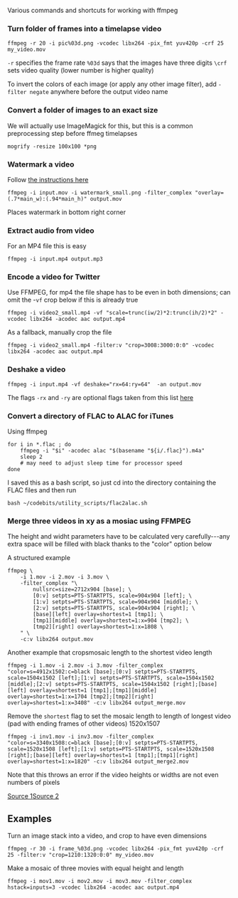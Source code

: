 Various commands and shortcuts for working with ffmpeg

### Turn folder of frames into a timelapse video

	ffmpeg -r 20 -i pic%03d.png -vcodec libx264 -pix_fmt yuv420p -crf 25 my_video.mov

`-r` specifies the frame rate
`%03d` says that the images have three digits
`\crf` sets video quality (lower number is higher quality)

To invert the colors of each image (or apply any other image filter), add `-filter negate` anywhere before the output video name

### Convert a folder of images to an exact size

We will actually use ImageMagick for this, but this is a common preprocessing step before ffmeg timelapses

	mogrify -resize 100x100 *png

### Watermark a video

Follow [the instructions here](http://ksloan.net/watermarking-videos-from-the-command-line-using-ffmpeg-filters/)

	ffmpeg -i input.mov -i watermark_small.png -filter_complex "overlay=(.7*main_w):(.94*main_h)" output.mov

Places watermark in bottom right corner


### Extract audio from video

For an MP4 file this is easy

	ffmpeg -i input.mp4 output.mp3


### Encode a video for Twitter

Use FFMPEG, for mp4 the file shape has to be even in both dimensions; can omit the -`vf` crop below if this is already true

	ffmpeg -i video2_small.mp4 -vf "scale=trunc(iw/2)*2:trunc(ih/2)*2" -vcodec libx264 -acodec aac output.mp4

As a fallback, manually crop the file

	ffmpeg -i video2_small.mp4 -filter:v "crop=3008:3000:0:0" -vcodec libx264 -acodec aac output.mp4


### Deshake a video

	ffmpeg -i input.mp4 -vf deshake="rx=64:ry=64"  -an output.mov

The flags `-rx`  and `-ry` are optional flags taken from this list [here](https://ffmpeg.org/ffmpeg-filters.html#deshake)

### Convert a directory of FLAC to ALAC for iTunes

Using ffmpeg

	for i in *.flac ; do
	    ffmpeg -i "$i" -acodec alac "$(basename "${i/.flac}").m4a"
	    sleep 2
	    # may need to adjust sleep time for processor speed                               
	done

I saved this as a bash script, so just cd into the directory containing the FLAC files and then run

	bash ~/codebits/utility_scripts/flac2alac.sh

### Merge three videos in xy as a mosiac using FFMPEG

The height and widht parameters have to be calculated very carefully---any extra space will be filled with black thanks to the "color" option below

A structured example

	ffmpeg \
		-i 1.mov -i 2.mov -i 3.mov \
		-filter_complex "\
			nullsrc=size=2712x904 [base]; \
			[0:v] setpts=PTS-STARTPTS, scale=904x904 [left]; \
			[1:v] setpts=PTS-STARTPTS, scale=904x904 [middle]; \
			[2:v] setpts=PTS-STARTPTS, scale=904x904 [right]; \
			[base][left] overlay=shortest=1 [tmp1]; \
			[tmp1][middle] overlay=shortest=1:x=904 [tmp2]; \
			[tmp2][right] overlay=shortest=1:x=1808 \
		" \
		-c:v libx264 output.mov

Another example that cropsmosaic length to the shortest video length

	ffmpeg -i 1.mov -i 2.mov -i 3.mov -filter_complex "color=s=4912x1502:c=black [base];[0:v] setpts=PTS-STARTPTS, scale=1504x1502 [left];[1:v] setpts=PTS-STARTPTS, scale=1504x1502 [middle];[2:v] setpts=PTS-STARTPTS, scale=1504x1502 [right];[base][left] overlay=shortest=1 [tmp1];[tmp1][middle] overlay=shortest=1:x=1704 [tmp2];[tmp2][right] overlay=shortest=1:x=3408" -c:v libx264 output_merge.mov

Remove the `shortest` flag to set the mosaic length to length of longest video (pad with ending frames of other videos)
1520x1507

	ffmpeg -i inv1.mov -i inv3.mov -filter_complex "color=s=3340x1508:c=black [base];[0:v] setpts=PTS-STARTPTS, scale=1520x1508 [left];[1:v] setpts=PTS-STARTPTS, scale=1520x1508 [right];[base][left] overlay=shortest=1 [tmp1];[tmp1][right] overlay=shortest=1:x=1820" -c:v libx264 output_merge2.mov



Note that this throws an error if the video heights or widths are not even numbers of pixels


[Source 1](https://stackoverflow.com/questions/33330279/ffmpeg-selects-shortest-movie-but-leaves-full-length-audio)[Source 2](
https://trac.ffmpeg.org/wiki/Create%20a%20mosaic%20out%20of%20several%20input%20videos)


## Examples

Turn an image stack into a video, and crop to have even dimensions

	ffmpeg -r 30 -i frame_%03d.png -vcodec libx264 -pix_fmt yuv420p -crf 25 -filter:v "crop=1210:1320:0:0" my_video.mov


Make a mosaic of three movies with equal height and length

	ffmpeg -i mov1.mov -i mov2.mov -i mov3.mov -filter_complex hstack=inputs=3 -vcodec libx264 -acodec aac output.mp4


